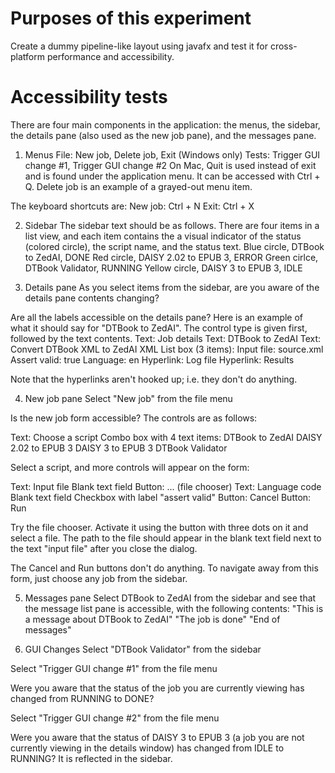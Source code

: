 Purposes of this experiment
===

Create a dummy pipeline-like layout using javafx and test it for cross-platform performance and accessibility. 

Accessibility tests
===
There are four main components in the application: the menus, the sidebar, the details pane (also used as the new job pane), and the messages pane.

1. Menus
File: New job, Delete job, Exit (Windows only)
Tests: Trigger GUI change #1, Trigger GUI change #2
On Mac, Quit is used instead of exit and is found under the application menu. It can be accessed with Ctrl + Q.
Delete job is an example of a grayed-out menu item.

The keyboard shortcuts are:
New job: Ctrl + N
Exit: Ctrl + X


2. Sidebar
The sidebar text should be as follows. There are four items in a list view, and each item contains the a visual indicator of the status (colored circle), the script name, and the status text.
Blue circle, DTBook to ZedAI, DONE
Red circle, DAISY 2.02 to EPUB 3, ERROR
Green cirlce, DTBook Validator, RUNNING
Yellow circle, DAISY 3 to EPUB 3, IDLE

3. Details pane
As you select items from the sidebar, are you aware of the details pane contents changing?

Are all the labels accessible on the details pane? Here is an example of what it should say for "DTBook to ZedAI". The control type is given first, followed by the text contents.
Text: Job details
Text: DTBook to ZedAI
Text: Convert DTBook XML to ZedAI XML
List box (3 items):
Input file: source.xml
Assert valid: true
Language: en
Hyperlink: Log file
Hyperlink: Results

Note that the hyperlinks aren't hooked up; i.e. they don't do anything.


4. New job pane
Select "New job" from the file menu

Is the new job form accessible? The controls are as follows:

Text: Choose a script
Combo box with 4 text items:
DTBook to ZedAI
DAISY 2.02 to EPUB 3
DAISY 3 to EPUB 3
DTBook Validator
 
Select a script, and more controls will appear on the form:

Text: Input file
Blank text field
Button: ... (file chooser)
Text: Language code
Blank text field
Checkbox with label "assert valid"
Button: Cancel
Button: Run

Try the file chooser. Activate it using the button with three dots on it and select a file. The path to the file should appear in the blank text field next to the text "input file" after you close the dialog.

The Cancel and Run buttons don't do anything. To navigate away from this form, just choose any job from the sidebar.

5. Messages pane
 Select DTBook to ZedAI from the sidebar and see that the message list pane is accessible, with the following contents:
 "This is a message about DTBook to ZedAI"
 "The job is done"
 "End of messages"

6. GUI Changes
Select "DTBook Validator" from the sidebar

Select "Trigger GUI change #1" from the file menu

Were you aware that the status of the job you are currently viewing has changed from RUNNING to DONE? 

Select "Trigger GUI change #2" from the file  menu

Were you aware that the status of DAISY 3 to EPUB 3 (a job you are not currently viewing in the details window) has changed from IDLE to RUNNING? It is reflected in the sidebar.


